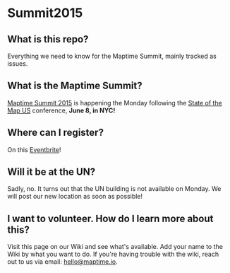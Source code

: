 # Summit2015

## What is this repo?
Everything we need to know for the Maptime Summit, mainly tracked as issues. 

## What is the Maptime Summit?
[Maptime Summit 2015](http://maptime.io/maptime-summit-2015/) is happening the Monday following the [State of the Map US](http://stateofthemap.us/) conference, **June 8, in NYC!**

## Where can I register?
On this [Eventbrite](http://www.eventbrite.com/e/maptime-summit-tickets-3547327151)!

## Will it be at the UN?
Sadly, no. It turns out that the UN building is not available on Monday. We will post our new location as soon as possible!

## I want to volunteer. How do I learn more about this?
Visit this page on our Wiki and see what's available. Add your name to the Wiki by what you want to do. If you're having trouble with the wiki, reach out to us via email: hello@maptime.io.



